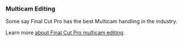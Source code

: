 ### Multicam Editing

Some say Final Cut Pro has the best Multicam handling in the industry.

Learn more [about Final Cut Pro multicam editing](https://support.apple.com/en-au/guide/final-cut-pro/ver10e087fd/mac).